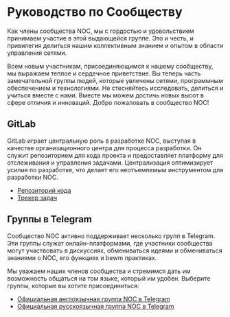# Руководство по Сообществу

Как члены сообщества NOC, мы с гордостью и удовольствием принимаем участие в этой выдающейся группе. Это и честь, и привилегия делиться нашим коллективным знанием и опытом в области управления сетями.

Всем новым участникам, присоединяющимся к нашему сообществу, мы выражаем теплое и сердечное приветствие. Вы теперь часть замечательной группы людей, которые увлечены сетями, программным обеспечением и технологиями. Не стесняйтесь исследовать, делиться и учиться вместе с нами. Вместе мы можем достичь новых высот в сфере отличия и инноваций. Добро пожаловать в сообщество NOC!

## GitLab

GitLab играет центральную роль в разработке NOC, выступая в качестве организационного центра для процесса разработки. Он служит репозиторием для кода проекта и предоставляет платформу для отслеживания и управления задачами. Централизация оптимизирует усилия по разработке, что делает его неотъемлемым инструментом для разработки NOC.

* [Репозиторий кода](https://code.getnoc.com/noc/noc/-/tree/master)
* [Трекер задач](https://code.getnoc.com/noc/noc/-/issues)

## Группы в Telegram

Сообщество NOC активно поддерживает несколько групп в Telegram. Эти группы служат онлайн-платформами, где участники сообщества могут участвовать в дискуссиях, обмениваться идеями и обмениваться знаниями о NOC, его функциях и bewm практиках.

Мы уважаем наших членов сообщества и стремимся дать им возможность общаться на том языке, который им удобен. Выберите группы, которые вы хотите присоединиться:

* [Официальная англоязычная группа NOC в Telegram](tg-en.md)
* [Официальная русскоязычная группа NOC в Telegram](tg-ru.md)
